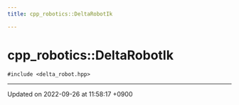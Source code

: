 ```yaml
---
title: cpp_robotics::DeltaRobotIk

---
```


# cpp_robotics::DeltaRobotIk






`#include <delta_robot.hpp>`

-------------------------------

Updated on 2022-09-26 at 11:58:17 +0900